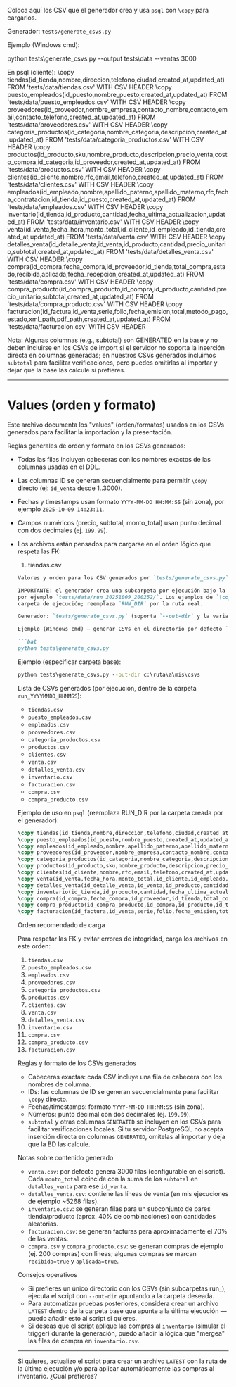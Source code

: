 Coloca aquí los CSV que el generador crea y usa `psql` con `\copy` para cargarlos.

Generador: `tests/generate_csvs.py`

Ejemplo (Windows cmd):

python tests\generate_csvs.py --output tests\data --ventas 3000

En psql (cliente):
\copy tiendas(id_tienda,nombre,direccion,telefono,ciudad,created_at,updated_at) FROM 'tests/data/tiendas.csv' WITH CSV HEADER
\copy puesto_empleados(id_puesto,nombre_puesto,created_at,updated_at) FROM 'tests/data/puesto_empleados.csv' WITH CSV HEADER
\copy proveedores(id_proveedor,nombre_empresa,contacto_nombre,contacto_email,contacto_telefono,created_at,updated_at) FROM 'tests/data/proveedores.csv' WITH CSV HEADER
\copy categoria_productos(id_categoria,nombre_categoria,descripcion,created_at,updated_at) FROM 'tests/data/categoria_productos.csv' WITH CSV HEADER
\copy productos(id_producto,sku,nombre_producto,descripcion,precio_venta,costo_compra,id_categoria,id_proveedor,created_at,updated_at) FROM 'tests/data/productos.csv' WITH CSV HEADER
\copy clientes(id_cliente,nombre,rfc,email,telefono,created_at,updated_at) FROM 'tests/data/clientes.csv' WITH CSV HEADER
\copy empleados(id_empleado,nombre,apellido_paterno,apellido_materno,rfc,fecha_contratacion,id_tienda,id_puesto,created_at,updated_at) FROM 'tests/data/empleados.csv' WITH CSV HEADER
\copy inventario(id_tienda,id_producto,cantidad,fecha_ultima_actualizacion,updated_at) FROM 'tests/data/inventario.csv' WITH CSV HEADER
\copy venta(id_venta,fecha_hora,monto_total,id_cliente,id_empleado,id_tienda,created_at,updated_at) FROM 'tests/data/venta.csv' WITH CSV HEADER
\copy detalles_venta(id_detalle_venta,id_venta,id_producto,cantidad,precio_unitario,subtotal,created_at,updated_at) FROM 'tests/data/detalles_venta.csv' WITH CSV HEADER
\copy compra(id_compra,fecha_compra,id_proveedor,id_tienda,total_compra,estado,recibida,aplicada,fecha_recepcion,created_at,updated_at) FROM 'tests/data/compra.csv' WITH CSV HEADER
\copy compra_producto(id_compra_producto,id_compra,id_producto,cantidad,precio_unitario,subtotal,created_at,updated_at) FROM 'tests/data/compra_producto.csv' WITH CSV HEADER
\copy facturacion(id_factura,id_venta,serie,folio,fecha_emision,total,metodo_pago,estado,xml_path,pdf_path,created_at,updated_at) FROM 'tests/data/facturacion.csv' WITH CSV HEADER


Nota: Algunas columnas (e.g., subtotal) son GENERATED en la base y no deben incluirse en los CSVs de import si el servidor no soporta la inserción directa en columnas generadas; en nuestros CSVs generados incluimos `subtotal` para facilitar verificaciones, pero puedes omitirlas al importar y dejar que la base las calcule si prefieres.

---

# Values (orden y formato)

Este archivo documenta los "values" (orden/formatos) usados en los CSVs generados para facilitar la importación y la presentación.

Reglas generales de orden y formato en los CSVs generados:

- Todas las filas incluyen cabeceras con los nombres exactos de las columnas usadas en el DDL.
- Las columnas ID se generan secuencialmente para permitir `\copy` directo (ej: `id_venta` desde 1..3000).
- Fechas y timestamps usan formato `YYYY-MM-DD HH:MM:SS` (sin zona), por ejemplo `2025-10-09 14:23:11`.
- Campos numéricos (precio, subtotal, monto_total) usan punto decimal con dos decimales (ej. `199.99`).
- Los archivos están pensados para cargarse en el orden lógico que respeta las FK:
  1. tiendas.csv
  ```markdown
  Valores y orden para los CSV generados por `tests/generate_csvs.py`

  IMPORTANTE: el generador crea una subcarpeta por ejecución bajo la carpeta base (por defecto `tests/data/`),
  por ejemplo `tests/data/run_20251009_200252/`. Los ejemplos de `\copy` abajo asumen que estás usando esa
  carpeta de ejecución; reemplaza `RUN_DIR` por la ruta real.

  Generador: `tests/generate_csvs.py` (soporta `--out-dir` y la variable de entorno `CSV_OUT_DIR`).

  Ejemplo (Windows cmd) — generar CSVs en el directorio por defecto `tests/data/run_...`:

  ```bat
  python tests\generate_csvs.py
  ```

  Ejemplo (especificar carpeta base):

  ```bat
  python tests\generate_csvs.py --out-dir c:\ruta\a\mis\csvs
  ```

  Lista de CSVs generados (por ejecución, dentro de la carpeta `run_YYYYMMDD_HHMMSS`):

  - `tiendas.csv`
  - `puesto_empleados.csv`
  - `empleados.csv`
  - `proveedores.csv`
  - `categoria_productos.csv`
  - `productos.csv`
  - `clientes.csv`
  - `venta.csv`
  - `detalles_venta.csv`
  - `inventario.csv`
  - `facturacion.csv`
  - `compra.csv`
  - `compra_producto.csv`

  Ejemplo de uso en `psql` (reemplaza RUN_DIR por la carpeta creada por el generador):

  ```sql
  \copy tiendas(id_tienda,nombre,direccion,telefono,ciudad,created_at,updated_at) FROM 'RUN_DIR/tiendas.csv' WITH CSV HEADER;
  \copy puesto_empleados(id_puesto,nombre_puesto,created_at,updated_at) FROM 'RUN_DIR/puesto_empleados.csv' WITH CSV HEADER;
  \copy empleados(id_empleado,nombre,apellido_paterno,apellido_materno,rfc,fecha_contratacion,id_tienda,id_puesto,created_at,updated_at) FROM 'RUN_DIR/empleados.csv' WITH CSV HEADER;
  \copy proveedores(id_proveedor,nombre_empresa,contacto_nombre,contacto_email,contacto_telefono,created_at,updated_at) FROM 'RUN_DIR/proveedores.csv' WITH CSV HEADER;
  \copy categoria_productos(id_categoria,nombre_categoria,descripcion,created_at,updated_at) FROM 'RUN_DIR/categoria_productos.csv' WITH CSV HEADER;
  \copy productos(id_producto,sku,nombre_producto,descripcion,precio_venta,costo_compra,id_categoria,id_proveedor,created_at,updated_at) FROM 'RUN_DIR/productos.csv' WITH CSV HEADER;
  \copy clientes(id_cliente,nombre,rfc,email,telefono,created_at,updated_at) FROM 'RUN_DIR/clientes.csv' WITH CSV HEADER;
  \copy venta(id_venta,fecha_hora,monto_total,id_cliente,id_empleado,id_tienda,created_at,updated_at) FROM 'RUN_DIR/venta.csv' WITH CSV HEADER;
  \copy detalles_venta(id_detalle_venta,id_venta,id_producto,cantidad,precio_unitario,subtotal,created_at,updated_at) FROM 'RUN_DIR/detalles_venta.csv' WITH CSV HEADER;
  \copy inventario(id_tienda,id_producto,cantidad,fecha_ultima_actualizacion,updated_at) FROM 'RUN_DIR/inventario.csv' WITH CSV HEADER;
  \copy compra(id_compra,fecha_compra,id_proveedor,id_tienda,total_compra,estado,recibida,aplicada,fecha_recepcion,created_at,updated_at) FROM 'RUN_DIR/compra.csv' WITH CSV HEADER;
  \copy compra_producto(id_compra_producto,id_compra,id_producto,id_tienda,cantidad,precio_unitario,subtotal,created_at,updated_at) FROM 'RUN_DIR/compra_producto.csv' WITH CSV HEADER;
  \copy facturacion(id_factura,id_venta,serie,folio,fecha_emision,total,metodo_pago,estado,xml_path,pdf_path,created_at,updated_at) FROM 'RUN_DIR/facturacion.csv' WITH CSV HEADER;
  ```

  Orden recomendado de carga

  Para respetar las FK y evitar errores de integridad, carga los archivos en este orden:

  1. `tiendas.csv`
  2. `puesto_empleados.csv`
  3. `empleados.csv`
  4. `proveedores.csv`
  5. `categoria_productos.csv`
  6. `productos.csv`
  7. `clientes.csv`
  8. `venta.csv`
  9. `detalles_venta.csv`
  10. `inventario.csv`
  11. `compra.csv`
  12. `compra_producto.csv`
  13. `facturacion.csv`

  Reglas y formato de los CSVs generados

  - Cabeceras exactas: cada CSV incluye una fila de cabecera con los nombres de columna.
  - IDs: las columnas de ID se generan secuencialmente para facilitar `\copy` directo.
  - Fechas/timestamps: formato `YYYY-MM-DD HH:MM:SS` (sin zona).
  - Números: punto decimal con dos decimales (ej. `199.99`).
  - `subtotal` y otras columnas `GENERATED` se incluyen en los CSVs para facilitar verificaciones locales. Si tu servidor PostgreSQL
    no acepta inserción directa en columnas `GENERATED`, omítelas al importar y deja que la BD las calcule.

  Notas sobre contenido generado

  - `venta.csv`: por defecto genera 3000 filas (configurable en el script). Cada `monto_total` coincide con la suma
    de los `subtotal` en `detalles_venta` para ese `id_venta`.
  - `detalles_venta.csv`: contiene las líneas de venta (en mis ejecuciones de ejemplo ~5268 filas).
  - `inventario.csv`: se generan filas para un subconjunto de pares tienda/producto (aprox. 40% de combinaciones) con cantidades aleatorias.
  - `facturacion.csv`: se generan facturas para aproximadamente el 70% de las ventas.
  - `compra.csv` y `compra_producto.csv`: se generan compras de ejemplo (ej. 200 compras) con líneas; algunas compras se marcan `recibida=true` y `aplicada=true`.

  Consejos operativos

  - Si prefieres un único directorio con los CSVs (sin subcarpetas run_), ejecuta el script con `--out-dir` apuntando a la carpeta deseada.
  - Para automatizar pruebas posteriores, considera crear un archivo `LATEST` dentro de la carpeta base que apunte a la última ejecución — puedo añadir esto al script si quieres.
  - Si deseas que el script aplique las compras al `inventario` (simular el trigger) durante la generación, puedo añadir la lógica que "mergea" las filas de compra en `inventario.csv`.

  ---

  Si quieres, actualizo el script para crear un archivo `LATEST` con la ruta de la última ejecución y/o para aplicar automáticamente las compras al inventario. ¿Cuál prefieres?

  ```
